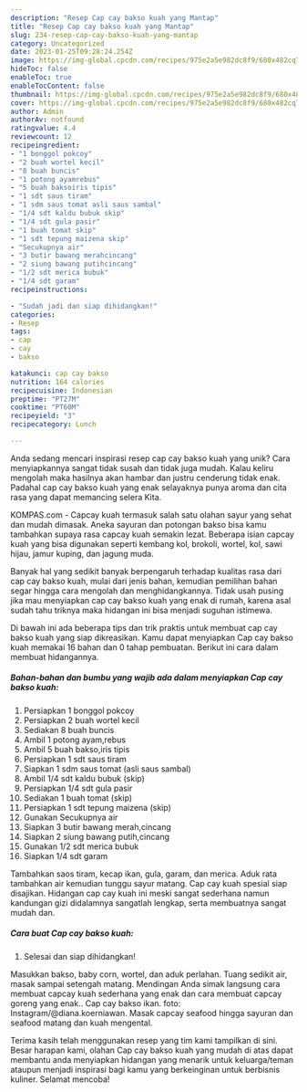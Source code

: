 ```yaml
---
description: "Resep Cap cay bakso kuah yang Mantap"
title: "Resep Cap cay bakso kuah yang Mantap"
slug: 234-resep-cap-cay-bakso-kuah-yang-mantap
category: Uncategorized
date: 2023-01-25T09:28:24.254Z
image: https://img-global.cpcdn.com/recipes/975e2a5e982dc8f9/680x482cq70/cap-cay-bakso-kuah-foto-resep-utama.jpg
hideToc: false
enableToc: true
enableTocContent: false
thumbnail: https://img-global.cpcdn.com/recipes/975e2a5e982dc8f9/680x482cq70/cap-cay-bakso-kuah-foto-resep-utama.jpg
cover: https://img-global.cpcdn.com/recipes/975e2a5e982dc8f9/680x482cq70/cap-cay-bakso-kuah-foto-resep-utama.jpg
author: Admin
authorAv: notfound
ratingvalue: 4.4
reviewcount: 12
recipeingredient:
- "1 bonggol pokcoy"
- "2 buah wortel kecil"
- "8 buah buncis"
- "1 potong ayamrebus"
- "5 buah baksoiris tipis"
- "1 sdt saus tiram"
- "1 sdm saus tomat asli saus sambal"
- "1/4 sdt kaldu bubuk skip"
- "1/4 sdt gula pasir"
- "1 buah tomat skip"
- "1 sdt tepung maizena skip"
- "Secukupnya air"
- "3 butir bawang merahcincang"
- "2 siung bawang putihcincang"
- "1/2 sdt merica bubuk"
- "1/4 sdt garam"
recipeinstructions:

- "Sudah jadi dan siap dihidangkan!"
categories:
- Resep
tags:
- cap
- cay
- bakso

katakunci: cap cay bakso 
nutrition: 164 calories
recipecuisine: Indonesian
preptime: "PT27M"
cooktime: "PT60M"
recipeyield: "3"
recipecategory: Lunch

---
```





Anda sedang mencari inspirasi resep cap cay bakso kuah yang unik? Cara menyiapkannya sangat tidak susah dan tidak juga mudah. Kalau keliru mengolah maka hasilnya akan hambar dan justru cenderung tidak enak. Padahal cap cay bakso kuah yang enak selayaknya punya aroma dan cita rasa yang dapat memancing selera Kita.





KOMPAS.com - Capcay kuah termasuk salah satu olahan sayur yang sehat dan mudah dimasak. Aneka sayuran dan potongan bakso bisa kamu tambahkan supaya rasa capcay kuah semakin lezat. Beberapa isian capcay kuah yang bisa digunakan seperti kembang kol, brokoli, wortel, kol, sawi hijau, jamur kuping, dan jagung muda.

Banyak hal yang sedikit banyak berpengaruh terhadap kualitas rasa dari cap cay bakso kuah, mulai dari jenis bahan, kemudian pemilihan bahan segar hingga cara mengolah dan menghidangkannya. Tidak usah pusing jika mau menyiapkan cap cay bakso kuah yang enak di rumah, karena asal sudah tahu triknya maka hidangan ini bisa menjadi suguhan istimewa.






Di bawah ini ada beberapa tips dan trik praktis untuk membuat cap cay bakso kuah yang siap dikreasikan. Kamu dapat menyiapkan Cap cay bakso kuah memakai 16 bahan dan 0 tahap pembuatan. Berikut ini cara dalam membuat hidangannya.

<!--inarticleads1-->

##### Bahan-bahan dan bumbu yang wajib ada dalam menyiapkan Cap cay bakso kuah:

1. Persiapkan 1 bonggol pokcoy
1. Persiapkan 2 buah wortel kecil
1. Sediakan 8 buah buncis
1. Ambil 1 potong ayam,rebus
1. Ambil 5 buah bakso,iris tipis
1. Persiapkan 1 sdt saus tiram
1. Siapkan 1 sdm saus tomat (asli saus sambal)
1. Ambil 1/4 sdt kaldu bubuk (skip)
1. Persiapkan 1/4 sdt gula pasir
1. Sediakan 1 buah tomat (skip)
1. Persiapkan 1 sdt tepung maizena (skip)
1. Gunakan Secukupnya air
1. Siapkan 3 butir bawang merah,cincang
1. Siapkan 2 siung bawang putih,cincang
1. Gunakan 1/2 sdt merica bubuk
1. Siapkan 1/4 sdt garam


Tambahkan saos tiram, kecap ikan, gula, garam, dan merica. Aduk rata tambahkan air kemudian tunggu sayur matang. Cap cay kuah spesial siap disajikan. Hidangan cap cay kuah ini meski sangat sederhana namun kandungan gizi didalamnya sangatlah lengkap, serta membuatnya sangat mudah dan. 

<!--inarticleads2-->

##### Cara buat Cap cay bakso kuah:


1. Selesai dan siap dihidangkan!

Masukkan bakso, baby corn, wortel, dan aduk perlahan. Tuang sedikit air, masak sampai setengah matang. Mendingan Anda simak langsung cara membuat capcay kuah sederhana yang enak dan cara membuat capcay goreng yang enak.. Cap cay bakso ikan. foto: Instagram/@diana.koerniawan. Masak capcay seafood hingga sayuran dan seafood matang dan kuah mengental. 

Terima kasih telah menggunakan resep yang tim kami tampilkan di sini. Besar harapan kami, olahan Cap cay bakso kuah yang mudah di atas dapat membantu anda menyiapkan hidangan yang menarik untuk keluarga/teman ataupun menjadi inspirasi bagi kamu yang berkeinginan untuk berbisnis kuliner. Selamat mencoba!
